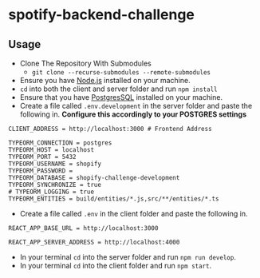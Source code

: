 # spotify-backend-challenge

## Usage
- Clone The Repository With Submodules
   - `git clone --recurse-submodules --remote-submodules`
- Ensure you have [Node.js](https://nodejs.org/en/) installed on your machine.
- `cd` into both the client and server folder and run `npm install`
- Ensure that you have [PostgresSQL](https://www.postgresql.org/download/) installed on your machine.
- Create a file called `.env.development` in the server folder and paste the following in. **Configure this accordingly to your POSTGRES settings**

```PORT = 4000 # Server Port
CLIENT_ADDRESS = http://localhost:3000 # Frontend Address

TYPEORM_CONNECTION = postgres
TYPEORM_HOST = localhost
TYPEORM_PORT = 5432
TYPEORM_USERNAME = shopify
TYPEORM_PASSWORD =
TYPEORM_DATABASE = shopify-challenge-development
TYPEORM_SYNCHRONIZE = true
# TYPEORM_LOGGING = true
TYPEORM_ENTITIES = build/entities/*.js,src/**/entities/*.ts
```

- Create a file called `.env` in the client folder and paste the following in.
```
REACT_APP_BASE_URL = http://localhost:3000

REACT_APP_SERVER_ADDRESS = http://localhost:4000
```

- In your terminal `cd` into the server folder and run `npm run develop`.
- In your terminal `cd` into the client folder and run `npm start`.
